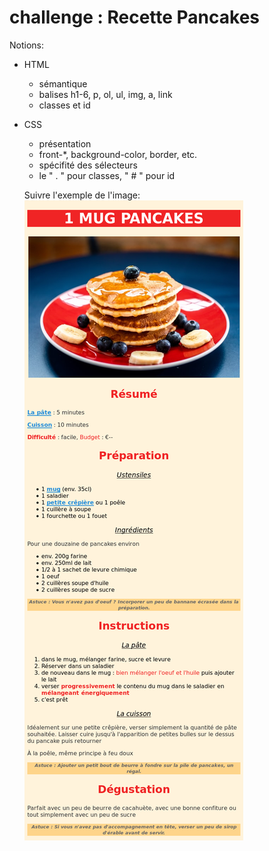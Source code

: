 # challenge : Recette Pancakes

Notions: 
* HTML
  * sémantique
  * balises h1-6, p, ol, ul, img, a, link
  * classes et id
* CSS
  * présentation
  * front-*, background-color, border, etc.
  * spécifité des sélecteurs
  * le " . " pour classes, " # " pour id

  Suivre l'exemple de l'image:  
  ![exemple en image à suivre][image recette pancakes]

  [image recette pancakes]: img/recette_pancakes_exemple.png
